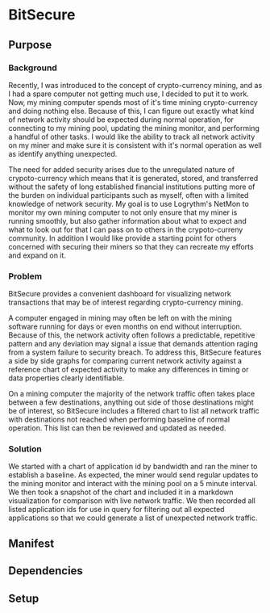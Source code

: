 # BitSecure
## Purpose
### Background
Recently, I was introduced to the concept of crypto-currency mining, and as I had a spare computer not getting much use, I decided to put it to work. Now, my mining computer spends most of it's time mining crypto-currency and doing nothing else. Because of this, I can figure out exactly what kind of network activity should be expected during normal operation, for connecting to my mining pool, updating the mining monitor, and performing a handful of other tasks. I would like the ability to track all network activity on my miner and make sure it is consistent with it's normal operation as well as identify anything unexpected.

The need for added security arises due to the unregulated nature of crypoto-currency which means that it is generated, stored, and transferred without the safety of long established financial institutions putting more of the burden on individual participants such as myself, often with a limited knowledge of network security. My goal is to use Logrythm's NetMon to monitor my own mining computer to not only ensure that my miner is running smoothly, but also gather information about what to expect and what to look out for that I can pass on to others in the crypoto-curreny community. In addition I would like provide a starting point for others concerned with securing their miners so that they can recreate my efforts and expand on it.
### Problem
BitSecure provides a convenient dashboard for visualizing network transactions that may be of interest regarding crypto-currency mining.

A computer engaged in mining may often be left on with the mining software running for days or even months on end without interruption. Because of this, the network activity often follows a predictable, repetitive pattern and any deviation may signal a issue that demands attention raging from a system failure to security breach. To address this, BitSecure features a side by side graphs for comparing current network activity against a reference chart of expected activity to make any differences in timing or data properties clearly identifiable.

On a mining computer the majority of the network traffic often takes place between a few destinations, anything out side of those destinations might be of interest, so BitSecure includes a filtered chart to list all network traffic with destinations not reached when performing baseline of normal operation. This list can then be reviewed and updated as needed.
### Solution
We started with a chart of application id by bandwidth and ran the miner to establish a baseline. As expected, the miner would send regular updates to the mining monitor and interact with the mining pool on a 5 minute interval. We then took a snapshot of the chart and included it in a markdown visualization for comparison with live network traffic. We then recorded all listed application ids for use in query for filtering out all expected applications so that we could generate a list of unexpected network traffic.
## Manifest
## Dependencies
## Setup
